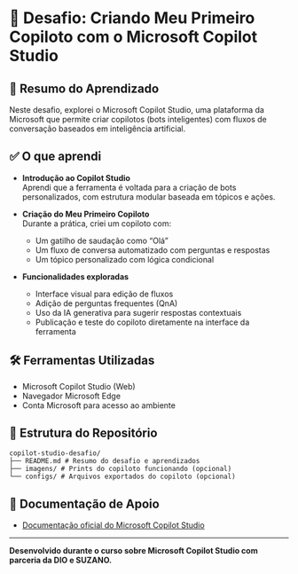 # 🚀 Desafio: Criando Meu Primeiro Copiloto com o Microsoft Copilot Studio

## 📌 Resumo do Aprendizado

Neste desafio, explorei o Microsoft Copilot Studio, uma plataforma da Microsoft que permite criar copilotos (bots inteligentes) com fluxos de conversação baseados em inteligência artificial.

## ✅ O que aprendi

- **Introdução ao Copilot Studio**  
  Aprendi que a ferramenta é voltada para a criação de bots personalizados, com estrutura modular baseada em tópicos e ações.

- **Criação do Meu Primeiro Copiloto**  
  Durante a prática, criei um copiloto com:
  - Um gatilho de saudação como “Olá”
  - Um fluxo de conversa automatizado com perguntas e respostas
  - Um tópico personalizado com lógica condicional

- **Funcionalidades exploradas**
  - Interface visual para edição de fluxos
  - Adição de perguntas frequentes (QnA)
  - Uso da IA generativa para sugerir respostas contextuais
  - Publicação e teste do copiloto diretamente na interface da ferramenta

## 🛠️ Ferramentas Utilizadas

- Microsoft Copilot Studio (Web)
- Navegador Microsoft Edge
- Conta Microsoft para acesso ao ambiente

## 📂 Estrutura do Repositório

```
copilot-studio-desafio/
├── README.md # Resumo do desafio e aprendizados
├── imagens/ # Prints do copiloto funcionando (opcional)
└── configs/ # Arquivos exportados do copiloto (opcional)
```


## 🔗 Documentação de Apoio

- [Documentação oficial do Microsoft Copilot Studio](https://learn.microsoft.com/pt-br/microsoft-copilot-studio/)

---

**Desenvolvido durante o curso sobre Microsoft Copilot Studio com parceria da DIO e SUZANO.**

